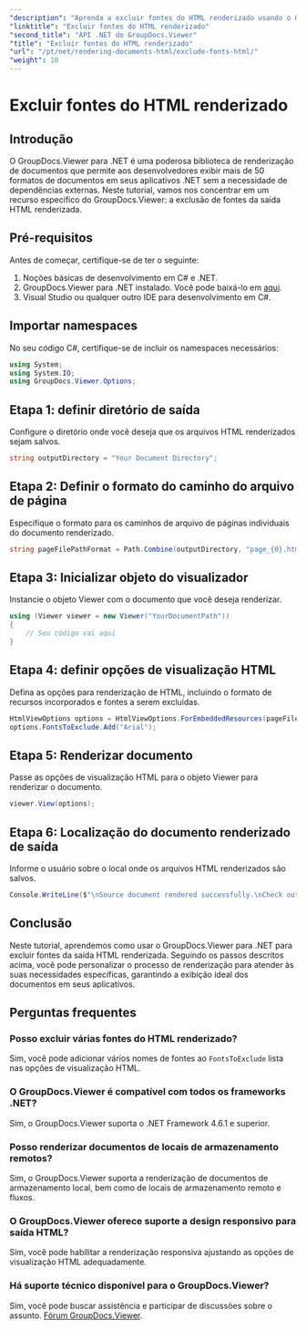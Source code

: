 ```yaml
---
"description": "Aprenda a excluir fontes do HTML renderizado usando o GroupDocs.Viewer para .NET. Siga este guia passo a passo para uma exibição perfeita de documentos."
"linktitle": "Excluir fontes do HTML renderizado"
"second_title": "API .NET do GroupDocs.Viewer"
"title": "Excluir fontes do HTML renderizado"
"url": "/pt/net/rendering-documents-html/exclude-fonts-html/"
"weight": 10
---
```


# Excluir fontes do HTML renderizado

## Introdução
O GroupDocs.Viewer para .NET é uma poderosa biblioteca de renderização de documentos que permite aos desenvolvedores exibir mais de 50 formatos de documentos em seus aplicativos .NET sem a necessidade de dependências externas. Neste tutorial, vamos nos concentrar em um recurso específico do GroupDocs.Viewer: a exclusão de fontes da saída HTML renderizada. 
## Pré-requisitos
Antes de começar, certifique-se de ter o seguinte:
1. Noções básicas de desenvolvimento em C# e .NET.
2. GroupDocs.Viewer para .NET instalado. Você pode baixá-lo em [aqui](https://releases.groupdocs.com/viewer/net/).
3. Visual Studio ou qualquer outro IDE para desenvolvimento em C#.

## Importar namespaces
No seu código C#, certifique-se de incluir os namespaces necessários:
```csharp
using System;
using System.IO;
using GroupDocs.Viewer.Options;
```

## Etapa 1: definir diretório de saída
Configure o diretório onde você deseja que os arquivos HTML renderizados sejam salvos.
```csharp
string outputDirectory = "Your Document Directory";
```
## Etapa 2: Definir o formato do caminho do arquivo de página
Especifique o formato para os caminhos de arquivo de páginas individuais do documento renderizado.
```csharp
string pageFilePathFormat = Path.Combine(outputDirectory, "page_{0}.html");
```
## Etapa 3: Inicializar objeto do visualizador
Instancie o objeto Viewer com o documento que você deseja renderizar.
```csharp
using (Viewer viewer = new Viewer("YourDocumentPath"))
{
    // Seu código vai aqui
}
```
## Etapa 4: definir opções de visualização HTML
Defina as opções para renderização de HTML, incluindo o formato de recursos incorporados e fontes a serem excluídas.
```csharp
HtmlViewOptions options = HtmlViewOptions.ForEmbeddedResources(pageFilePathFormat);
options.FontsToExclude.Add("Arial");
```
## Etapa 5: Renderizar documento
Passe as opções de visualização HTML para o objeto Viewer para renderizar o documento.
```csharp
viewer.View(options);
```
## Etapa 6: Localização do documento renderizado de saída
Informe o usuário sobre o local onde os arquivos HTML renderizados são salvos.
```csharp
Console.WriteLine($"\nSource document rendered successfully.\nCheck output in {outputDirectory}.");
```

## Conclusão
Neste tutorial, aprendemos como usar o GroupDocs.Viewer para .NET para excluir fontes da saída HTML renderizada. Seguindo os passos descritos acima, você pode personalizar o processo de renderização para atender às suas necessidades específicas, garantindo a exibição ideal dos documentos em seus aplicativos.
## Perguntas frequentes
### Posso excluir várias fontes do HTML renderizado?
Sim, você pode adicionar vários nomes de fontes ao `FontsToExclude` lista nas opções de visualização HTML.
### O GroupDocs.Viewer é compatível com todos os frameworks .NET?
Sim, o GroupDocs.Viewer suporta o .NET Framework 4.6.1 e superior.
### Posso renderizar documentos de locais de armazenamento remotos?
Sim, o GroupDocs.Viewer suporta a renderização de documentos de armazenamento local, bem como de locais de armazenamento remoto e fluxos.
### O GroupDocs.Viewer oferece suporte a design responsivo para saída HTML?
Sim, você pode habilitar a renderização responsiva ajustando as opções de visualização HTML adequadamente.
### Há suporte técnico disponível para o GroupDocs.Viewer?
Sim, você pode buscar assistência e participar de discussões sobre o assunto. [Fórum GroupDocs.Viewer](https://forum.groupdocs.com/c/viewer/9).